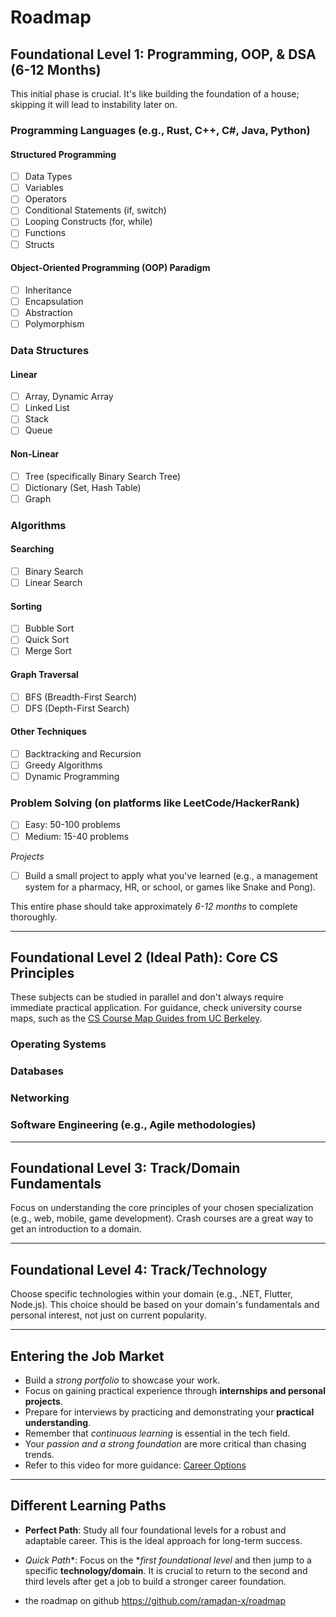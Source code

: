 # Roadmap

## Foundational Level 1: Programming, OOP, & DSA (6-12 Months)
This initial phase is crucial. It's like building the foundation of a house; skipping it will lead to instability later on.

### Programming Languages (e.g., Rust, C++, C#, Java, Python)
#### Structured Programming
- [ ] Data Types
- [ ] Variables
- [ ] Operators
- [ ] Conditional Statements (if, switch)
- [ ] Looping Constructs (for, while)
- [ ] Functions
- [ ] Structs
#### Object-Oriented Programming (OOP) Paradigm
- [ ] Inheritance
- [ ] Encapsulation
- [ ] Abstraction
- [ ] Polymorphism

### Data Structures

#### Linear
- [ ] Array, Dynamic Array
- [ ] Linked List
- [ ] Stack
- [ ] Queue
#### Non-Linear
- [ ] Tree (specifically Binary Search Tree)
- [ ] Dictionary (Set, Hash Table)
- [ ] Graph

### Algorithms

#### Searching
- [ ] Binary Search
- [ ] Linear Search
#### Sorting
- [ ] Bubble Sort
- [ ] Quick Sort
- [ ] Merge Sort
#### Graph Traversal
- [ ] BFS (Breadth-First Search)
- [ ] DFS (Depth-First Search)
#### Other Techniques
- [ ] Backtracking and Recursion
- [ ] Greedy Algorithms
- [ ] Dynamic Programming

### Problem Solving (on platforms like LeetCode/HackerRank)
- [ ] Easy: 50-100 problems
- [ ] Medium: 15-40 problems

*Projects*

- [ ] Build a small project to apply what you've learned (e.g., a management system for a pharmacy, HR, or school, or games like Snake and Pong).

This entire phase should take approximately *6-12 months* to complete thoroughly.

---

## Foundational Level 2 (Ideal Path): Core CS Principles
These subjects can be studied in parallel and don't always require immediate practical application. For guidance, check university course maps, such as the [CS Course Map Guides from UC Berkeley]( https://hkn.eecs.berkeley.edu/courseguides ).

### Operating Systems
### Databases
### Networking
### Software Engineering (e.g., Agile methodologies)

---

## Foundational Level 3: Track/Domain Fundamentals
Focus on understanding the core principles of your chosen specialization (e.g., web, mobile, game development). Crash courses are a great way to get an introduction to a domain.

---
## Foundational Level 4: Track/Technology
Choose specific technologies within your domain (e.g., .NET, Flutter, Node.js). This choice should be based on your domain's fundamentals and personal interest, not just on current popularity.

---
## Entering the Job Market
- Build a *strong portfolio* to showcase your work.
- Focus on gaining practical experience through **internships and personal projects**.
- Prepare for interviews by practicing and demonstrating your **practical understanding**.
- Remember that *continuous learning* is essential in the tech field.
- Your *passion and a strong foundation* are more critical than chasing trends.
- Refer to this video for more guidance: [Career Options]( https://www.youtube.com/live/1EsfJqxG3Xs )

---
## Different Learning Paths
- **Perfect Path**: Study all four foundational levels for a robust and adaptable career. This is the ideal approach for long-term success.
- *Quick Path**: Focus on the **first foundational level* and then jump to a specific **technology/domain**. It is crucial to return to the second and third levels after get a job to build a stronger career foundation.

- the roadmap on github https://github.com/ramadan-x/roadmap
